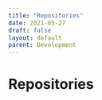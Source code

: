 ```yaml
---
title: "Repositories"
date: 2021-05-27
draft: false
layout: default
parent: Development
---
```


# Repositories
